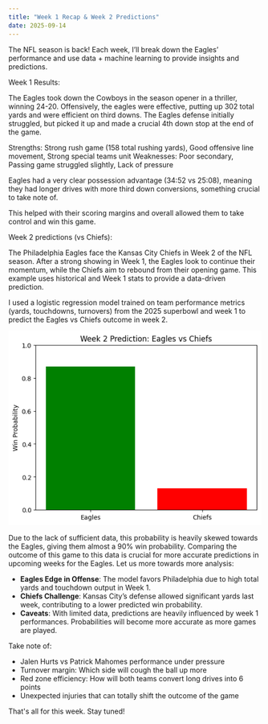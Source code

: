 ```yaml
---
title: "Week 1 Recap & Week 2 Predictions"
date: 2025-09-14
---
```


The NFL season is back! Each week, I’ll break down the Eagles’ performance and use data + machine learning to provide insights and predictions.

Week 1 Results:

The Eagles took down the Cowboys in the season opener in a thriller, winning 24-20. Offensively, the eagles were effective, putting up 302 total yards and were efficient on third downs. The Eagles defense initially struggled, but picked it up and made a crucial 4th down stop at the end of the game. 

Strengths: Strong rush game (158 total rushing yards), Good offensive line movement, Strong special teams unit
Weaknesses: Poor secondary, Passing game struggled slightly, Lack of pressure

Eagles had a very clear possession advantage (34:52 vs 25:08), meaning they had longer drives with more third down conversions, something crucial to take note of. 

This helped with their scoring margins and overall allowed them to take control and win this game. 

Week 2 predictions (vs Chiefs):

The Philadelphia Eagles face the Kansas City Chiefs in Week 2 of the NFL season. After a strong showing in Week 1, the Eagles look to continue their momentum, while the Chiefs aim to rebound from their opening game. This example uses historical and Week 1 stats to provide a data-driven prediction.

I used a logistic regression model trained on team performance metrics (yards, touchdowns, turnovers) from the 2025 superbowl and week 1 to predict the Eagles vs Chiefs outcome in week 2.  

![Week 2 Win Probability: Eagles vs Chiefs](week2prob.png)

Due to the lack of sufficient data, this probability is heavily skewed towards the Eagles, giving them almost a 90% win probability. Comparing the outcome of this game to this data is crucial for more accurate predictions in upcoming weeks for the Eagles. Let us more towards more analysis:

- **Eagles Edge in Offense**: The model favors Philadelphia due to high total yards and touchdown output in Week 1.  
- **Chiefs Challenge**: Kansas City’s defense allowed significant yards last week, contributing to a lower predicted win probability.  
- **Caveats**: With limited data, predictions are heavily influenced by week 1 performances. Probabilities will become more accurate as more games are played.

Take note of:

- Jalen Hurts vs Patrick Mahomes performance under pressure  
- Turnover margin: Which side will cough the ball up more
- Red zone efficiency: How will both teams convert long drives into 6 points
- Unexpected injuries that can totally shift the outcome of the game

That's all for this week. Stay tuned!
